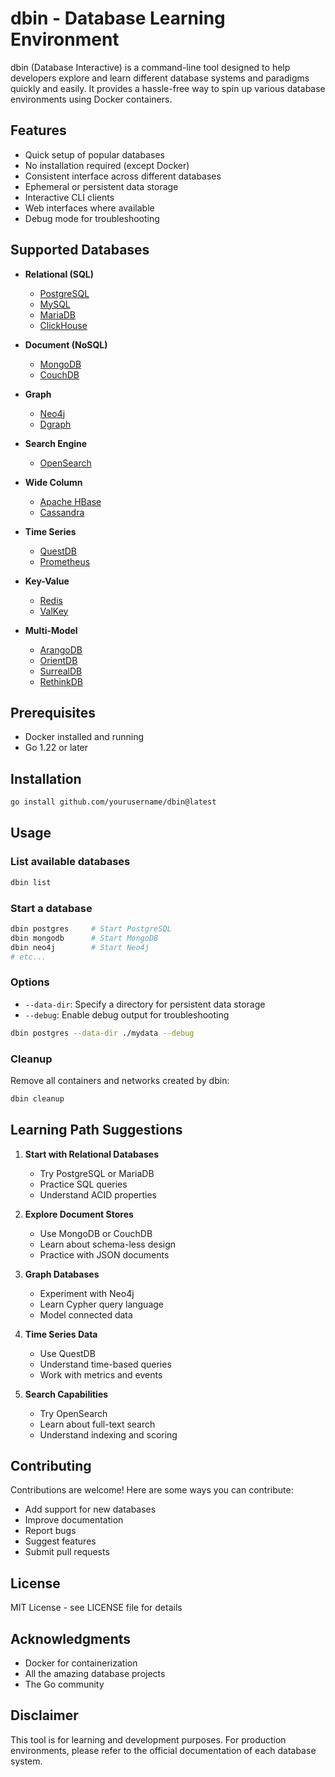 # dbin - Database Learning Environment

dbin (Database Interactive) is a command-line tool designed to help developers explore and learn different database systems and paradigms quickly and easily. It provides a hassle-free way to spin up various database environments using Docker containers.

## Features

- Quick setup of popular databases
- No installation required (except Docker)
- Consistent interface across different databases
- Ephemeral or persistent data storage
- Interactive CLI clients
- Web interfaces where available
- Debug mode for troubleshooting

## Supported Databases

- **Relational (SQL)**
  - [PostgreSQL](https://www.postgresql.org/)
  - [MySQL](https://www.mysql.com/)
  - [MariaDB](https://mariadb.org/)
  - [ClickHouse](https://clickhouse.com/)
  
- **Document (NoSQL)**
  - [MongoDB](https://www.mongodb.com/)
  - [CouchDB](https://couchdb.apache.org/)
  
- **Graph**
  - [Neo4j](https://neo4j.com/)
  - [Dgraph](https://dgraph.io/)
  
- **Search Engine**
  - [OpenSearch](https://opensearch.org/)
  
- **Wide Column**
  - [Apache HBase](https://hbase.apache.org/)
  - [Cassandra](https://cassandra.apache.org/)
  
- **Time Series**
  - [QuestDB](https://questdb.io/)
  - [Prometheus](https://prometheus.io/)
  
- **Key-Value**
  - [Redis](https://redis.io/)
  - [ValKey](https://valkey.io/)
  
- **Multi-Model**
  - [ArangoDB](https://www.arangodb.com/)
  - [OrientDB](https://orientdb.org/)
  - [SurrealDB](https://surrealdb.com/)
  - [RethinkDB](https://rethinkdb.com/)

## Prerequisites

- Docker installed and running
- Go 1.22 or later

## Installation

```bash
go install github.com/yourusername/dbin@latest
```

## Usage

### List available databases
```bash
dbin list
```

### Start a database
```bash
dbin postgres     # Start PostgreSQL
dbin mongodb      # Start MongoDB
dbin neo4j        # Start Neo4j
# etc...
```

### Options
- `--data-dir`: Specify a directory for persistent data storage
- `--debug`: Enable debug output for troubleshooting
```bash
dbin postgres --data-dir ./mydata --debug
```

### Cleanup
Remove all containers and networks created by dbin:
```bash
dbin cleanup
```

## Learning Path Suggestions

1. **Start with Relational Databases**
   - Try PostgreSQL or MariaDB
   - Practice SQL queries
   - Understand ACID properties

2. **Explore Document Stores**
   - Use MongoDB or CouchDB
   - Learn about schema-less design
   - Practice with JSON documents

3. **Graph Databases**
   - Experiment with Neo4j
   - Learn Cypher query language
   - Model connected data

4. **Time Series Data**
   - Use QuestDB
   - Understand time-based queries
   - Work with metrics and events

5. **Search Capabilities**
   - Try OpenSearch
   - Learn about full-text search
   - Understand indexing and scoring

## Contributing

Contributions are welcome! Here are some ways you can contribute:

- Add support for new databases
- Improve documentation
- Report bugs
- Suggest features
- Submit pull requests

## License

MIT License - see LICENSE file for details

## Acknowledgments

- Docker for containerization
- All the amazing database projects
- The Go community

## Disclaimer

This tool is for learning and development purposes. For production environments, please refer to the official documentation of each database system.
